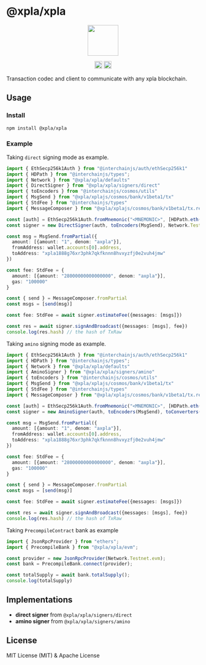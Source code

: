# @xpla/xpla

<p align="center">
  <img src="https://user-images.githubusercontent.com/545047/188804067-28e67e5e-0214-4449-ab04-2e0c564a6885.svg" width="80">
</p>

<p align="center" width="100%">
  <!-- <a href="https://github.com/cosmology-tech/interchainjs/actions/workflows/run-tests.yaml">
    <img height="20" src="https://github.com/cosmology-tech/interchainjs/actions/workflows/run-tests.yaml/badge.svg" />
  </a> -->
   <a href="https://github.com/cosmology-tech/interchainjs/blob/main/LICENSE-MIT"><img height="20" src="https://img.shields.io/badge/license-MIT-blue.svg"></a>
   <a href="https://github.com/cosmology-tech/interchainjs/blob/main/LICENSE-Apache"><img height="20" src="https://img.shields.io/badge/license-Apache-blue.svg"></a>
</p>

Transaction codec and client to communicate with any xpla blockchain.

## Usage
### Install
```sh
npm install @xpla/xpla
```
### Example
Taking `direct` signing mode as example.

```ts
import { EthSecp256k1Auth } from "@interchainjs/auth/ethSecp256k1"
import { HDPath } from "@interchainjs/types";
import { Network } from "@xpla/xpla/defaults"
import { DirectSigner } from "@xpla/xpla/signers/direct"
import { toEncoders } from "@interchainjs/cosmos/utils"
import { MsgSend } from "@xpla/xplajs/cosmos/bank/v1beta1/tx"
import { StdFee } from "@interchainjs/types"
import { MessageComposer } from "@xpla/xplajs/cosmos/bank/v1beta1/tx.registry"

const [auth] = EthSecp256k1Auth.fromMnemonic("<MNEMONIC>", [HDPath.eth().toString()])
const signer = new DirectSigner(auth, toEncoders(MsgSend), Network.Testnet.rpc)

const msg = MsgSend.fromPartial({
  amount: [{amount: "1", denom: "axpla"}],
  fromAddress: wallet.accounts[0].address,
  toAddress: "xpla1888g76xr3phk7qkfknnn8hvxyzfj0e2vuh4jmw"
})

const fee: StdFee = {
  amount: [{amount: "28000000000000000", denom: "axpla"}],
  gas: "100000"
}

const { send } = MessageComposer.fromPartial
const msgs = [send(msg)]

const fee: StdFee = await signer.estimateFee({messages: [msgs]})

const res = await signer.signAndBroadcast({messages: [msgs], fee})
console.log(res.hash) // the hash of TxRaw
```

Taking `amino` signing mode as example.

```ts
import { EthSecp256k1Auth } from "@interchainjs/auth/ethSecp256k1"
import { HDPath } from "@interchainjs/types";
import { Network } from "@xpla/xpla/defaults"
import { AminoSigner } from "@xpla/xpla/signers/amino"
import { toEncoders } from "@interchainjs/cosmos/utils"
import { MsgSend } from "@xpla/xplajs/cosmos/bank/v1beta1/tx"
import { StdFee } from "@interchainjs/types"
import { MessageComposer } from "@xpla/xplajs/cosmos/bank/v1beta1/tx.registry"

const [auth] = EthSecp256k1Auth.fromMnemonic("<MNEMONIC>", [HDPath.eth().toString()])
const signer = new AminoSigner(auth, toEncoders(MsgSend), toConverters(MsgSend), Network.Testnet.rpc)

const msg = MsgSend.fromPartial({
  amount: [{amount: "1", denom: "axpla"}],
  fromAddress: wallet.accounts[0].address,
  toAddress: "xpla1888g76xr3phk7qkfknnn8hvxyzfj0e2vuh4jmw"
})

const fee: StdFee = {
  amount: [{amount: "28000000000000000", denom: "axpla"}],
  gas: "100000"
}

const { send } = MessageComposer.fromPartial
const msgs = [send(msg)]

const fee: StdFee = await signer.estimateFee({messages: [msgs]})

const res = await signer.signAndBroadcast({messages: [msgs], fee})
console.log(res.hash) // the hash of TxRaw
```

Taking `PrecompileContract` bank as example
```ts
import { JsonRpcProvider } from "ethers";
import { PrecompileBank } from "@xpla/xpla/evm";

const provider = new JsonRpcProvider(Network.Testnet.evm);
const bank = PrecompileBank.connect(provider);

const totalSupply = await bank.totalSupply();
console.log(totalSupply)

```

## Implementations

- **direct signer** from `@xpla/xpla/signers/direct`
- **amino signer** from `@xpla/xpla/signers/amino`

## License

MIT License (MIT) & Apache License
